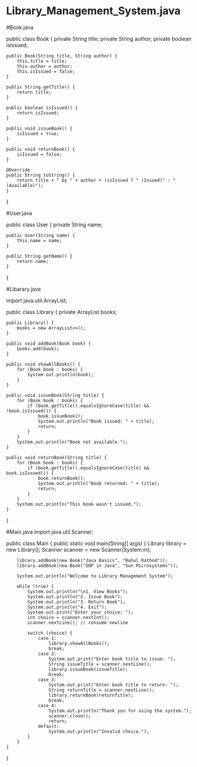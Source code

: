 # Library_Management_System.java

#Book.java

public class Book {
    private String title;
    private String author;
    private boolean isIssued;

    public Book(String title, String author) {
        this.title = title;
        this.author = author;
        this.isIssued = false;
    }

    public String getTitle() {
        return title;
    }

    public boolean isIssued() {
        return isIssued;
    }

    public void issueBook() {
        isIssued = true;
    }

    public void returnBook() {
        isIssued = false;
    }

    @Override
    public String toString() {
        return title + " by " + author + (isIssued ? " (Issued)" : " (Available)");
    }
}


#User.java

public class User {
    private String name;

    public User(String name) {
        this.name = name;
    }

    public String getName() {
        return name;
    }
}

#Libarary.java

import java.util.ArrayList;

public class Library {
    private ArrayList<Book> books;

    public Library() {
        books = new ArrayList<>();
    }

    public void addBook(Book book) {
        books.add(book);
    }

    public void showAllBooks() {
        for (Book book : books) {
            System.out.println(book);
        }
    }

    public void issueBook(String title) {
        for (Book book : books) {
            if (book.getTitle().equalsIgnoreCase(title) && !book.isIssued()) {
                book.issueBook();
                System.out.println("Book issued: " + title);
                return;
            }
        }
        System.out.println("Book not available.");
    }

    public void returnBook(String title) {
        for (Book book : books) {
            if (book.getTitle().equalsIgnoreCase(title) && book.isIssued()) {
                book.returnBook();
                System.out.println("Book returned: " + title);
                return;
            }
        }
        System.out.println("This book wasn't issued.");
    }
}

#Main.java
import java.util.Scanner;

public class Main {
    public static void main(String[] args) {
        Library library = new Library();
        Scanner scanner = new Scanner(System.in);

        library.addBook(new Book("Java Basics", "Rahul Rathod"));
        library.addBook(new Book("OOP in Java", "Sun Microsystems"));

        System.out.println("Welcome to Library Management System");

        while (true) {
            System.out.println("\n1. View Books");
            System.out.println("2. Issue Book");
            System.out.println("3. Return Book");
            System.out.println("4. Exit");
            System.out.print("Enter your choice: ");
            int choice = scanner.nextInt();
            scanner.nextLine(); // consume newline

            switch (choice) {
                case 1:
                    library.showAllBooks();
                    break;
                case 2:
                    System.out.print("Enter book title to issue: ");
                    String issueTitle = scanner.nextLine();
                    library.issueBook(issueTitle);
                    break;
                case 3:
                    System.out.print("Enter book title to return: ");
                    String returnTitle = scanner.nextLine();
                    library.returnBook(returnTitle);
                    break;
                case 4:
                    System.out.println("Thank you for using the system.");
                    scanner.close();
                    return;
                default:
                    System.out.println("Invalid choice.");
            }
        }
    }
}

